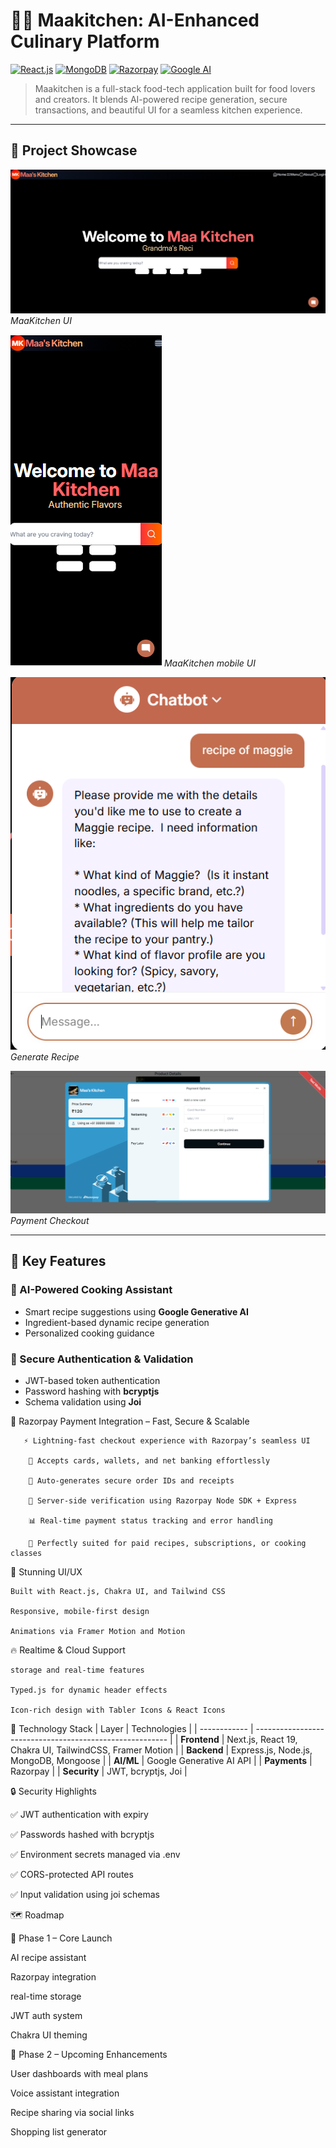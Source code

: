 # 🧑‍🍳 Maakitchen: AI-Enhanced Culinary Platform

[![React.js](https://img.shields.io/badge/React.js-19.0-blue.svg)]()
[![MongoDB](https://img.shields.io/badge/MongoDB-Mongoose-green.svg)]()
[![Razorpay](https://img.shields.io/badge/Payments-Razorpay-orange.svg)]()
[![Google AI](https://img.shields.io/badge/AI-Gemini-blueviolet.svg)]()

> Maakitchen is a full-stack food-tech application built for food lovers and creators. It blends AI-powered recipe generation, secure transactions, and beautiful UI for a seamless kitchen experience.

---

## 📸 Project Showcase

![Maakitchen UI](maakitchen-UI.png)
*MaaKitchen UI*

![Maakitchen UI](mobile.png)
*MaaKitchen mobile UI*

![Recipe Generation](recipe.png)
*Generate Recipe*

![Payment Checkout](payment.png)
*Payment Checkout*

---

## 🌟 Key Features

### 🍳 AI-Powered Cooking Assistant
- Smart recipe suggestions using **Google Generative AI**
- Ingredient-based dynamic recipe generation
- Personalized cooking guidance

### 🔐 Secure Authentication & Validation
- JWT-based token authentication
- Password hashing with **bcryptjs**
- Schema validation using **Joi**

💸 Razorpay Payment Integration – Fast, Secure & Scalable

       ⚡ Lightning-fast checkout experience with Razorpay’s seamless UI
        
        🏦 Accepts cards, wallets, and net banking effortlessly
    
        🧾 Auto-generates secure order IDs and receipts

        🔐 Server-side verification using Razorpay Node SDK + Express
 
        📊 Real-time payment status tracking and error handling

        💼 Perfectly suited for paid recipes, subscriptions, or cooking classes



🎨 Stunning UI/UX


    Built with React.js, Chakra UI, and Tailwind CSS

    Responsive, mobile-first design
    
    Animations via Framer Motion and Motion


🔥 Realtime & Cloud Support

    storage and real-time features
    
    Typed.js for dynamic header effects
    
    Icon-rich design with Tabler Icons & React Icons


🧠 Technology Stack
| Layer        | Technologies                                             |
| ------------ | -------------------------------------------------------- |
| **Frontend** | Next.js, React 19, Chakra UI, TailwindCSS, Framer Motion |
| **Backend**  | Express.js, Node.js, MongoDB, Mongoose                   |
| **AI/ML**    | Google Generative AI API                                 |
| **Payments** | Razorpay                                                 |
| **Security** | JWT, bcryptjs, Joi                                       |


🔒 Security Highlights

✅ JWT authentication with expiry

✅ Passwords hashed with bcryptjs

✅ Environment secrets managed via .env

✅ CORS-protected API routes

✅ Input validation using joi schemas



🗺 Roadmap


🚧 Phase 1 – Core Launch

   AI recipe assistant

   Razorpay integration

   real-time storage

   JWT auth system

   Chakra UI theming

🚀 Phase 2 – Upcoming Enhancements

   User dashboards with meal plans

   Voice assistant integration

   Recipe sharing via social links

   Shopping list generator

 




